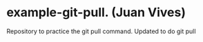 # example-git-pull. (Juan Vives)
Repository to practice the git pull command. Updated to do git pull
